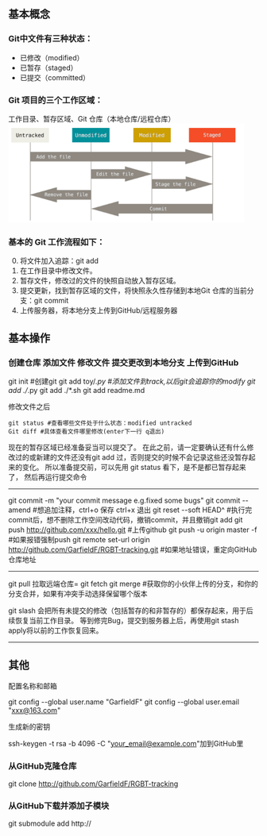 ## 基本概念
### Git中文件有三种状态：

+ 已修改（modified）
+ 已暂存（staged）
+ 已提交（committed）

### Git 项目的三个工作区域：

工作目录、暂存区域、Git 仓库（本地仓库/远程仓库）
<img src="github.png" style="zoom:40%"  height="500px">

### 基本的 Git 工作流程如下：
0. 将文件加入追踪：git add
1. 在工作目录中修改文件。
2. 暂存文件，修改过的文件的快照自动放入暂存区域。
3. 提交更新，找到暂存区域的文件，将快照永久性存储到本地Git 仓库的当前分支：git commit
4. 上传服务器，将本地分支上传到GitHub/远程服务器

## 基本操作
### 创建仓库 添加文件 修改文件 提交更改到本地分支 上传到GitHub


  git init #创建git
  git add toy/*.py #添加文件到track,以后git会追踪你的modify
  git add ./*.py
  git add ./*.sh
  git add readme.md

修改文件之后
  
    git status #查看哪些文件处于什么状态：modified untracked
    Git diff #具体查看文件哪里修改(enter下一行 q退出)

现在的暂存区域已经准备妥当可以提交了。 在此之前，请一定要确认还有什么修改过的或新建的文件还没有git add 过，否则提交的时候不会记录这些还没暂存起来的变化。  所以准备提交前，可以先用 git status 看下，是不是都已暂存起来了， 然后再运行提交命令 

----

  git commit -m "your commit message e.g.fixed some bugs"
  git commit --amend  #想追加注释，ctrl+o 保存 ctrl+x 退出
  git reset --soft HEAD^ #执行完commit后，想不删除工作空间改动代码，撤销commit，并且撤销git add
  git push http://github.com/xxx/hello.git #上传github
  git push -u origin master -f #如果报错强制push
  git remote set-url origin http://github.com/GarfieldF/RGBT-tracking.git #如果地址错误，重定向GitHub仓库地址

----

git pull 拉取远端仓库= git fetch git merge #获取你的小伙伴上传的分支，和你的分支合并，如果有冲突手动选择保留哪个版本

git slash 
会把所有未提交的修改（包括暂存的和非暂存的）都保存起来，用于后续恢复当前工作目录。
等到修完Bug，提交到服务器上后，再使用git stash apply将以前的工作恢复回来。

----
## 其他

配置名称和邮箱

  git config --global user.name "GarfieldF"
  git config --global user.email "xxx@163.com"
  
生成新的密钥

  ssh-keygen -t rsa -b 4096 -C "your_email@example.com"加到GitHub里



### 从GitHub克隆仓库

  git clone http://github.com/GarfieldF/RGBT-tracking
  
### 从GitHub下载并添加子模块

  git submodule add http://
  
